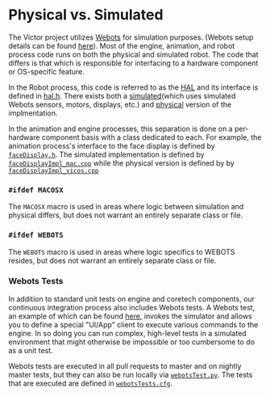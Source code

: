 
# Physical vs. Simulated

The Victor project utilizes [Webots](https://www.cyberbotics.com) for simulation purposes. (Webots setup details can be found [here](../../simulator)). Most of the engine, animation, and robot process code runs on both the physical and simulated robot. The code that differs is that which is responsible for interfacing to a hardware component or OS-specific feature.

In the Robot process, this code is referred to as the [HAL](arch_overview.md#HAL) and its interface is defined in [hal.h](../../robot/hal/include/anki/cozmo/robot/hal.h). There exists both a [simulated](../../robot/hal/sim)(which uses simulated Webots sensors, motors, displays, etc.) and [physical](../../robot/hal/src) version of the implmentation.

In the animation and engine processes, this separation is done on a per-hardware component basis with a class dedicated to each. For example, the animation process's interface to the face display is defined by [`faceDisplay.h`](../../animProcess/src/cozmoAnim/faceDisplay/faceDisplay.h). The simulated implementation is defined by [`faceDisplayImpl_mac.cpp`](../../animProcess/src/cozmoAnim/faceDisplay/faceDisplayImpl_mac.cpp) while the physical version is defined by by [`faceDisplayImpl_vicos.cpp`](../../animProcess/src/cozmoAnim/faceDisplay/faceDisplayImpl_vicos.cpp)


### `#ifdef MACOSX`

The `MACOSX` macro is used in areas where logic between simulation and physical differs, but does not warrant an entirely separate class or file.

### `#ifdef WEBOTS`

The `WEBOTS` macro is used in areas where logic specifics to WEBOTS resides, but does not warrant an entirely separate class or file.

### Webots Tests

In addition to standard unit tests on engine and coretech components, our continuous integration process also includes Webots tests. A Webots test, an example of which can be found [here](../../simulator/controllers/webotsCtrlBuildServerTest/), invokes the simulator and allows you to define a special "UI/App" client to execute various commands to the engine. In so doing you can run complex, high-level tests in a simulated environment that might otherwise be impossible or too cumbersome to do as a unit test.

Webots tests are executed in all pull requests to master and on nightly master tests, but they can also be run locally via [`webotsTest.py`](../../project/build-scripts/webots/webotsTest.py). The tests that are executed are defined in [`webotsTests.cfg`](../../project/build-scripts/webots/webotsTests.cfg).


